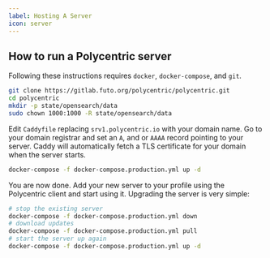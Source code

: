 ```yaml
---
label: Hosting A Server
icon: server
---
```


## How to run a Polycentric server

Following these instructions requires `docker`, `docker-compose`, and `git`.

```bash
git clone https://gitlab.futo.org/polycentric/polycentric.git
cd polycentric
mkdir -p state/opensearch/data
sudo chown 1000:1000 -R state/opensearch/data
```

Edit `Caddyfile` replacing `srv1.polycentric.io` with your domain name. Go to your domain registrar and set an `A`, and or `AAAA` record pointing to your server. Caddy will automatically fetch a TLS certificate for your domain when the server starts.

```bash
docker-compose -f docker-compose.production.yml up -d
```

You are now done. Add your new server to your profile using the Polycentric client and start using it. Upgrading the server is very simple:

```bash
# stop the existing server
docker-compose -f docker-compose.production.yml down
# download updates
docker-compose -f docker-compose.production.yml pull
# start the server up again
docker-compose -f docker-compose.production.yml up -d
```


